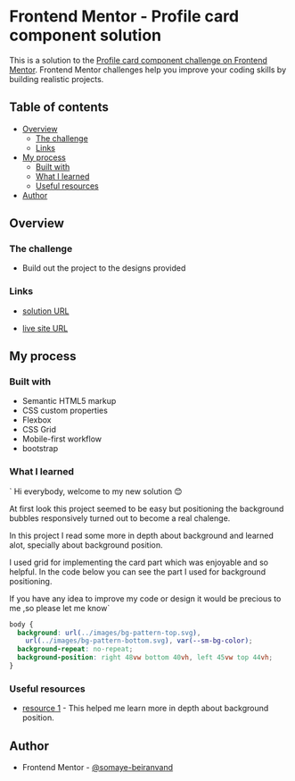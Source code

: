 # Frontend Mentor - Profile card component solution

This is a solution to the [Profile card component challenge on Frontend Mentor](https://www.frontendmentor.io/challenges/profile-card-component-cfArpWshJ). Frontend Mentor challenges help you improve your coding skills by building realistic projects.

## Table of contents

- [Overview](#overview)
  - [The challenge](#the-challenge)
  - [Links](#links)
- [My process](#my-process)
  - [Built with](#built-with)
  - [What I learned](#what-i-learned)
  - [Useful resources](#useful-resources)
- [Author](#author)

## Overview

### The challenge

- Build out the project to the designs provided

### Links

- [solution URL](https://www.frontendmentor.io/solutions/responsive-profilecardcomponentmain-with-flex-and-grid--T9xi1j8MU)

- [live site URL](https://somaye-beiranvand.github.io/Frontend-mentor-profile-card-component-main/)

## My process

### Built with

- Semantic HTML5 markup
- CSS custom properties
- Flexbox
- CSS Grid
- Mobile-first workflow
- bootstrap

### What I learned

` Hi everybody, welcome to my new solution :blush:

At first look this project seemed to be easy but positioning the background bubbles responsively turned out to become a real chalenge.

In this project I read some more in depth about background and learned alot, specially about background position.

I used grid for implementing the card part which was enjoyable and so helpful.
In the code below you can see the part I used for background positioning.

If you have any idea to improve my code or design it would be precious to me ,so please let me know`

```css
body {
  background: url(../images/bg-pattern-top.svg),
    url(../images/bg-pattern-bottom.svg), var(--sm-bg-color);
  background-repeat: no-repeat;
  background-position: right 48vw bottom 40vh, left 45vw top 44vh;
}
```

### Useful resources

- [resource 1](https://dev.to/this-is-learning/all-you-need-to-know-about-background-position-3aac) - This helped me learn more in depth about background position.

## Author

- Frontend Mentor - [@somaye-beiranvand](https://www.frontendmentor.io/profile/somaye-beiranvand)
